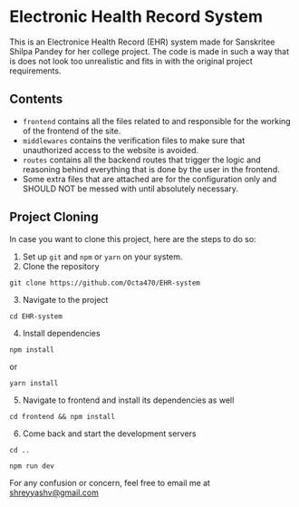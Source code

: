 # Electronic Health Record System

This is an Electronice Health Record (EHR) system made for Sanskritee Shilpa Pandey for her college project. The code is made in such a way that is does not look too unrealistic and fits in with the original project requirements.

## Contents

- `frontend` contains all the files related to and responsible for the working of the frontend of the site.
- `middlewares` contains the verification files to make sure that unauthorized access to the website is avoided.
- `routes` contains all the backend routes that trigger the logic and reasoning behind everything that is done by the user in the frontend.
- Some extra files that are attached are for the configuration only and SHOULD NOT be messed with until absolutely necessary.

## Project Cloning

In case you want to clone this project, here are the steps to do so:

1. Set up `git` and `npm` or `yarn` on your system.
2. Clone the repository

```
git clone https://github.com/Octa470/EHR-system
```

3. Navigate to the project

```
cd EHR-system
```

4. Install dependencies

```
npm install
```

or

```
yarn install
```

5. Navigate to frontend and install its dependencies as well

```
cd frontend && npm install
```

6. Come back and start the development servers

```
cd ..
```

```
npm run dev
```

For any confusion or concern, feel free to email me at shreyyashv@gmail.com

